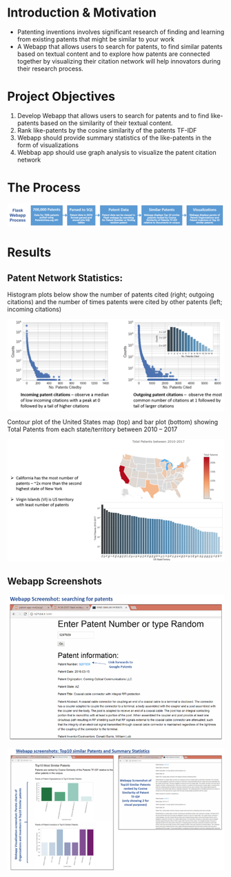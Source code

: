 # Introduction & Motivation #
* Patenting inventions involves significant research of finding and learning from existing patents that might be similar to your work
* A Webapp that allows users to search for patents, to find similar patents based on textual content and to explore how patents are connected together by visualizing their citation network will help innovators during their research process. 
 
# Project Objectives #
1. Develop Webapp that allows users to search for patents and to find like-patents based on the similarity of their textual content. 
2. Rank like-patents by the cosine similarity of the patents TF-IDF
3. Webapp should provide summary statistics of the like-patents in the form of visualizations 
4. Webbap app should use graph analysis to visualize the patent citation network 

# The Process #
![Screenshot](TheProcess.png)

# Results #
## Patent Network Statistics: ##
Histogram plots below show the number of patents cited (right; outgoing citations) and the number of times patents were cited by other patents (left; incoming citations)

![Screenshot](PatentNetwork1.png)


Contour plot of the United States map (top) and bar plot (bottom) showing Total Patents from each state/territory between 2010 – 2017 

![Screenshot](PatentNetwork2.png)

## Webapp Screenshots ##

![Screenshot](WebappScreenShot1.png)

![Screenshot](WebappScreenShot2.png)

